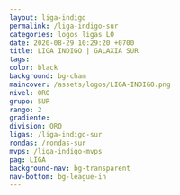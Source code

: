 ```yaml
---
layout: liga-indigo
permalink: /liga-indigo-sur
categories: logos ligas LO
date: 2020-08-29 10:29:20 +0700
title: LIGA INDIGO | GALAXIA SUR
tags: 
color: black
background: bg-cham
maincover: /assets/logos/LIGA-INDIGO.png
nivel: ORO
grupo: SUR
rango: 2
gradiente: 
division: ORO
ligas: /liga-indigo-sur
rondas: /rondas-sur
mvps: /liga-indigo-mvps
pag: LIGA
background-nav: bg-transparent
nav-bottom: bg-league-in
---
```

